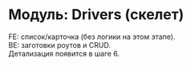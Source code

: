 # Модуль: Drivers (скелет)

FE: список/карточка (без логики на этом этапе).  
BE: заготовки роутов и CRUD.  
Детализация появится в шаге 6.
